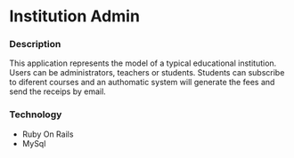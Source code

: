 Institution Admin
=======================

### Description
This application represents the model of a typical educational institution. Users can be administrators, teachers or students. Students can subscribe to diferent courses and an authomatic system will generate the fees and send the receips by email. 

### Technology
* Ruby On Rails
* MySql
